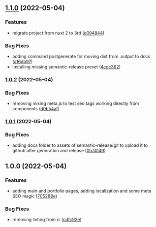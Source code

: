 ## [1.1.0](https://github.com/PaoloVernetti/PaoloVernetti.github.io/compare/v1.0.2...v1.1.0) (2022-05-04)


### Features

* migrate project from nuxt 2 to 3rd ([e094844](https://github.com/PaoloVernetti/PaoloVernetti.github.io/commit/e094844916c4e494e433be7f44709f957639ac9c))


### Bug Fixes

* adding command postgenerate for moving dist from .output to docs ([a16db97](https://github.com/PaoloVernetti/PaoloVernetti.github.io/commit/a16db97d169bd4eaefc17a27452fa08551b6a8d2))
* installing missing semantic-release preset ([4cdc362](https://github.com/PaoloVernetti/PaoloVernetti.github.io/commit/4cdc362077eacc9d581342a5df9338c59ee5e148))

### [1.0.2](https://github.com/PaoloVernetti/PaoloVernetti.github.io/compare/v1.0.1...v1.0.2) (2022-05-04)


### Bug Fixes

* removing mixing meta.js to test seo tags working directly from components ([d0b54af](https://github.com/PaoloVernetti/PaoloVernetti.github.io/commit/d0b54af2f9f9564ef251cb072ae762d982a19807))

### [1.0.1](https://github.com/PaoloVernetti/PaoloVernetti.github.io/compare/v1.0.0...v1.0.1) (2022-05-04)


### Bug Fixes

* adding docs folder to assets of semantic-release/git to upload it to github after generation and release ([0b74149](https://github.com/PaoloVernetti/PaoloVernetti.github.io/commit/0b74149039ef2978d45fce1af722fb210ff20e58))

## 1.0.0 (2022-05-04)


### Features

* adding main and portfolio pages, adding localization and some meta SEO magic ([705288e](https://github.com/PaoloVernetti/PaoloVernetti.github.io/commit/705288e3ad44179c955d16b13795829e0ffcfc99))


### Bug Fixes

* removing linting from ci ([cdfc92e](https://github.com/PaoloVernetti/PaoloVernetti.github.io/commit/cdfc92e5f4f06ceb28c86ef99fc3e71c6f8afc79))
